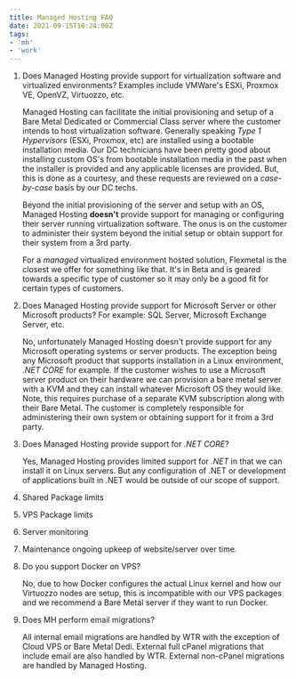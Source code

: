 ```yaml
---
title: Managed Hosting FAQ
date: 2021-09-15T10:24:00Z
tags:
- 'mh'
- 'work'
---
```


1. Does Managed Hosting provide support for virtualization software and
   virtualized environments? Examples include VMWare's ESXi, Proxmox VE, OpenVZ,
   Virtuozzo, etc.

   Managed Hosting can facilitate the initial provisioning and setup of a Bare
   Metal Dedicated or Commercial Class server where the customer intends to
   host virtualization software. Generally speaking _Type 1 Hypervisors_ (ESXi,
   Proxmox, etc) are installed using a bootable installation media. Our DC
   technicians have been pretty good about installing custom OS's from bootable
   installation media in the past when the installer is provided and any
   applicable licenses are provided. But, this is done as a courtesy, and these
   requests are reviewed on a _case-by-case_ basis by our DC techs. 

   Beyond the initial provisioning of the server and setup with an OS, Managed
   Hosting **doesn't** provide support for managing or configuring their server
   running virtualization software. The onus is on the customer to administer
   their system beyond the initial setup or obtain support for their system from
   a 3rd party. 

   For a _managed_ virtualized environment hosted solution, Flexmetal is the
   closest we offer for something like that. It's in Beta and is geared towards
   a specific type of customer so it may only be a good fit for certain types of
   customers. 

2. Does Managed Hosting provide support for Microsoft Server or other Microsoft
   products? For example: SQL Server, Microsoft Exchange Server, etc.

   No, unfortunately Managed Hosting doesn't provide support for any Microsoft
   operating systems or server products. The exception being any Microsoft
   product that supports installation in a Linux environment, _.NET CORE_ for
   example. If the customer wishes to use a Microsoft server product on their hardware we
   can provision a bare metal server with a KVM and they can install whatever
   Microsoft OS they would like. Note, this requires purchase of a separate KVM
   subscription along with their Bare Metal. The customer is completely
   responsible for administering their own system or obtaining support for it
   from a 3rd party.

3. Does Managed Hosting provide support for _.NET CORE_? 

   Yes, Managed Hosting provides limited support for _.NET_ in that we can
   install it on Linux servers. But any configuration of .NET or development of
   applications built in .NET would be outside of our scope of support. 

4. Shared Package limits

5. VPS Package limits

6. Server monitoring

7. Maintenance ongoing upkeep of website/server over time.

1. Do you support Docker on VPS?

   No, due to how Docker configures the actual Linux kernel and how our
   Virtuozzo nodes are setup, this is incompatible with our VPS packages and we
   recommend a Bare Metal server if they want to run Docker.

1. Does MH perform email migrations?

   All internal email migrations are handled by WTR with the exception of Cloud
   VPS or Bare Metal Dedi.
   External full cPanel migrations that include email are also handled by WTR.
   External non-cPanel migrations are handled by Managed Hosting. 


